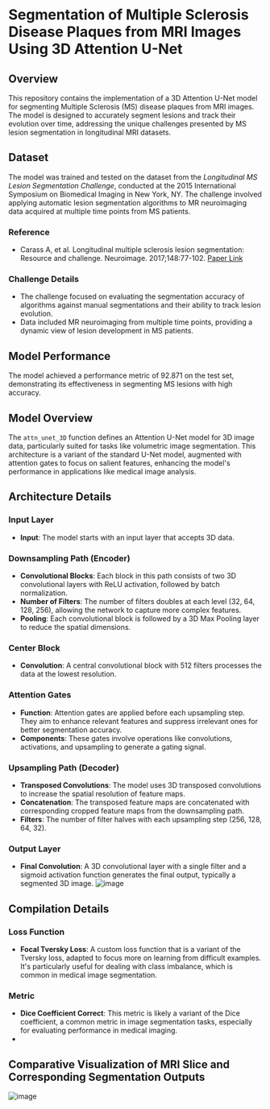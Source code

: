 # Segmentation of Multiple Sclerosis Disease Plaques from MRI Images Using 3D Attention U-Net

## Overview
This repository contains the implementation of a 3D Attention U-Net model for segmenting Multiple Sclerosis (MS) disease plaques from MRI images. The model is designed to accurately segment lesions and track their evolution over time, addressing the unique challenges presented by MS lesion segmentation in longitudinal MRI datasets.

## Dataset
The model was trained and tested on the dataset from the *Longitudinal MS Lesion Segmentation Challenge*, conducted at the 2015 International Symposium on Biomedical Imaging in New York, NY. The challenge involved applying automatic lesion segmentation algorithms to MR neuroimaging data acquired at multiple time points from MS patients.

### Reference
- Carass A, et al. Longitudinal multiple sclerosis lesion segmentation: Resource and challenge. Neuroimage. 2017;148:77-102. [Paper Link](https://doi.org/10.1016/j.neuroimage.2016.12.064)

### Challenge Details
- The challenge focused on evaluating the segmentation accuracy of algorithms against manual segmentations and their ability to track lesion evolution.
- Data included MR neuroimaging from multiple time points, providing a dynamic view of lesion development in MS patients.

## Model Performance
The model achieved a performance metric of 92.871 on the test set, demonstrating its effectiveness in segmenting MS lesions with high accuracy.

## Model Overview
The `attn_unet_3D` function defines an Attention U-Net model for 3D image data, particularly suited for tasks like volumetric image segmentation. This architecture is a variant of the standard U-Net model, augmented with attention gates to focus on salient features, enhancing the model's performance in applications like medical image analysis.

## Architecture Details

### Input Layer
- **Input**: The model starts with an input layer that accepts 3D data.

### Downsampling Path (Encoder)
- **Convolutional Blocks**: Each block in this path consists of two 3D convolutional layers with ReLU activation, followed by batch normalization.
- **Number of Filters**: The number of filters doubles at each level (32, 64, 128, 256), allowing the network to capture more complex features.
- **Pooling**: Each convolutional block is followed by a 3D Max Pooling layer to reduce the spatial dimensions.

### Center Block
- **Convolution**: A central convolutional block with 512 filters processes the data at the lowest resolution.

### Attention Gates
- **Function**: Attention gates are applied before each upsampling step. They aim to enhance relevant features and suppress irrelevant ones for better segmentation accuracy.
- **Components**: These gates involve operations like convolutions, activations, and upsampling to generate a gating signal.

### Upsampling Path (Decoder)
- **Transposed Convolutions**: The model uses 3D transposed convolutions to increase the spatial resolution of feature maps.
- **Concatenation**: The transposed feature maps are concatenated with corresponding cropped feature maps from the downsampling path.
- **Filters**: The number of filter halves with each upsampling step (256, 128, 64, 32).

### Output Layer
- **Final Convolution**: A 3D convolutional layer with a single filter and a sigmoid activation function generates the final output, typically a segmented 3D image.
![image](https://github.com/user-attachments/assets/81436efc-f122-4f89-887d-52712f982802)

## Compilation Details

### Loss Function
- **Focal Tversky Loss**: A custom loss function that is a variant of the Tversky loss, adapted to focus more on learning from difficult examples. It's particularly useful for dealing with class imbalance, which is common in medical image segmentation.

### Metric
- **Dice Coefficient Correct**: This metric is likely a variant of the Dice coefficient, a common metric in image segmentation tasks, especially for evaluating performance in medical imaging.
- 
## Comparative Visualization of MRI Slice and Corresponding Segmentation Outputs
![image](https://github.com/AliAmini93/MRI-MS-Plaques-Segmentation/assets/96921261/a9607f7a-4ee6-4173-90d7-9bfefb0ae7c7)


